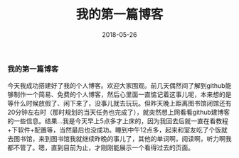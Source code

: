 ﻿---
layout: post
title: 我的第一篇博客
date: 2018-05-26 
tag: 写在前面的话
---
### 我的第一篇博客

今天我成功搭建好了我的个人博客。欢迎大家围观。前几天偶然间了解到github能够制作一个简易、免费的个人博客，然后心里面一直惦记着这事儿呢，本来想的是等什么时候放假了、闲下来了，没事儿就去玩玩。但昨天晚上距离图书馆闭馆还有20分钟左右时（那时规划的当天任务也完成了），就突然想上网看看github建博客的一些信息。结果...我是今天早上5点多才上床的，因为我回去后就一直在看教程+下软件+配置等，当然最后也没成功。睡到中午12点多，起来和室友吃了个饭就去图书馆，来到图书馆我就继续昨晚的事儿了，其他的单词啊，阅读啊，听力啊我都不管了。嗯，直到目前为止，才刚刚能展示一个看得过去的页面。